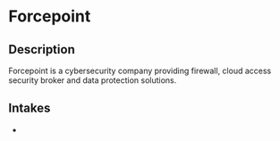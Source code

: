 # Forcepoint

## Description
Forcepoint is a cybersecurity company providing firewall, cloud access security broker and data protection solutions.

## Intakes
*
